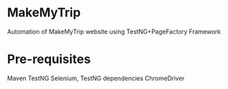 
# MakeMyTrip

Automation of MakeMyTrip website using TestNG+PageFactory Framework

# Pre-requisites

Maven
TestNG 
Selenium, TestNG dependencies
ChromeDriver


